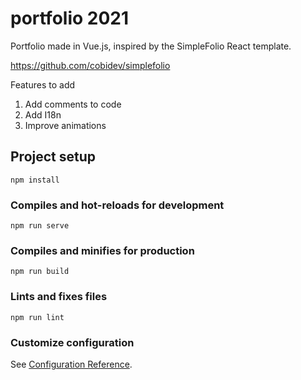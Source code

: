 # portfolio 2021

Portfolio made in Vue.js, inspired by the SimpleFolio React template.

https://github.com/cobidev/simplefolio

Features to add

1. Add comments to code
2. Add I18n
3. Improve animations

## Project setup
```
npm install
```

### Compiles and hot-reloads for development
```
npm run serve
```

### Compiles and minifies for production
```
npm run build
```

### Lints and fixes files
```
npm run lint
```

### Customize configuration
See [Configuration Reference](https://cli.vuejs.org/config/).
